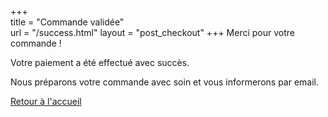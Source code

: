 +++  
title = "Commande validée"  
url    = "/success.html"
layout = "post_checkout"
+++
Merci pour votre commande !

Votre paiement a été effectué avec succès.

Nous préparons votre commande avec soin et vous informerons par email.

<a href="/">Retour à l'accueil</a>

<script>
  // 🧹 Vider le panier
  localStorage.removeItem("panier");

  // 🔄 Mettre à jour l'affichage du mini-panier si nécessaire
  window.dispatchEvent(new Event("panierMisAJour"));

</script>